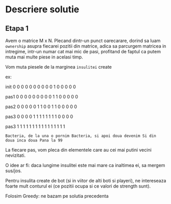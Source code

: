# Descriere solutie

## Etapa 1



Avem o matrice M x N. Plecand dintr-un punct oarecarare,
dorind sa luam `ownership` asupra fiecarei pozitii din matrice,
adica sa parcurgem matricea in intregime, intr-un numar cat mai mic de pasi,
profitand de faptul ca putem muta mai multe piese in acelasi timp.


Vom muta piesele de la marginea `insulitei` create

ex:

init
0 0 0 0
0 0 0 0
0 0 1 0
0 0 0 0

pas1
0 0 0 0
0 0 0 0
0 1 1 0
0 0 0 0

pas2
0 0 0 0
0 1 1 0
0 1 1 0
0 0 0 0


pas3
0 0 0 0
1 1 1 1
1 1 1 1
0 0 0 0


pas3
1 1 1 1
1 1 1 1
1 1 1 1
1 1 1 1


`
Bacteria, de la una o pornim
Bacteria, si apoi doua devenim
Si din doua inca doua
Pana la 99
`

La fiecare pas, vom pleca din elementele care au cei mai putini vecini nevizitati.

O idee ar fi: daca lungime insulitei este mai mare ca inaltimea ei, sa mergem sus/jos.


Pentru insulita create de bot (si in viitor de alti boti si playeri),
ne intereseaza foarte mult conturul ei (ce pozitii ocupa si ce valori de strength sunt).

Folosim Greedy: ne bazam pe solutia precedenta



